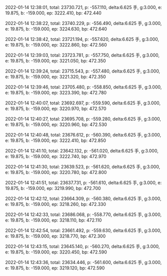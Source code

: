 2022-01-14 12:38:01, total: 23730.721, p: -557.110, delta:6.625 手, g:3.000, e: 19.875, b: -159.000, ep: 3222.410, bp: 472.440

2022-01-14 12:38:22, total: 23740.229, p: -556.490, delta:6.625 手, g:3.000, e: 19.875, b: -159.000, ep: 3224.630, bp: 472.640

2022-01-14 12:38:42, total: 23721.194, p: -557.620, delta:6.625 手, g:3.000, e: 19.875, b: -159.000, ep: 3222.860, bp: 472.560

2022-01-14 12:39:03, total: 23723.781, p: -557.750, delta:6.625 手, g:3.000, e: 19.875, b: -159.000, ep: 3221.050, bp: 472.350

2022-01-14 12:39:24, total: 23715.543, p: -557.480, delta:6.625 手, g:3.000, e: 19.875, b: -159.000, ep: 3221.320, bp: 472.350

2022-01-14 12:39:46, total: 23705.480, p: -558.850, delta:6.625 手, g:3.000, e: 19.875, b: -159.000, ep: 3223.390, bp: 472.780

2022-01-14 12:40:07, total: 23692.697, p: -559.590, delta:6.625 手, g:3.000, e: 19.875, b: -159.000, ep: 3220.970, bp: 472.570

2022-01-14 12:40:27, total: 23695.708, p: -559.280, delta:6.625 手, g:3.000, e: 19.875, b: -159.000, ep: 3220.960, bp: 472.530

2022-01-14 12:40:48, total: 23676.612, p: -560.390, delta:6.625 手, g:3.000, e: 19.875, b: -159.000, ep: 3222.410, bp: 472.850

2022-01-14 12:41:10, total: 23642.132, p: -561.020, delta:6.625 手, g:3.000, e: 19.875, b: -159.000, ep: 3222.740, bp: 472.970

2022-01-14 12:41:30, total: 23639.523, p: -561.620, delta:6.625 手, g:3.000, e: 19.875, b: -159.000, ep: 3220.780, bp: 472.800

2022-01-14 12:41:51, total: 23637.731, p: -561.610, delta:6.625 手, g:3.000, e: 19.875, b: -159.000, ep: 3219.990, bp: 472.700

2022-01-14 12:42:12, total: 23664.309, p: -560.380, delta:6.625 手, g:3.000, e: 19.875, b: -159.000, ep: 3218.260, bp: 472.330

2022-01-14 12:42:33, total: 23686.068, p: -558.770, delta:6.625 手, g:3.000, e: 19.875, b: -159.000, ep: 3218.110, bp: 472.110

2022-01-14 12:42:54, total: 23661.492, p: -559.630, delta:6.625 手, g:3.000, e: 19.875, b: -159.000, ep: 3218.770, bp: 472.300

2022-01-14 12:43:15, total: 23645.140, p: -560.270, delta:6.625 手, g:3.000, e: 19.875, b: -159.000, ep: 3220.450, bp: 472.590

2022-01-14 12:43:36, total: 23634.446, p: -561.600, delta:6.625 手, g:3.000, e: 19.875, b: -159.000, ep: 3219.120, bp: 472.590